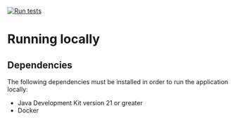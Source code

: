 [![Run tests](https://github.com/Jezorko/nuitee-tech-interview/actions/workflows/tests.yaml/badge.svg)](https://github.com/Jezorko/nuitee-tech-interview/actions/workflows/tests.yaml)

# Running locally

## Dependencies

The following dependencies must be installed in order to run the application locally:

* Java Development Kit version 21 or greater
* Docker